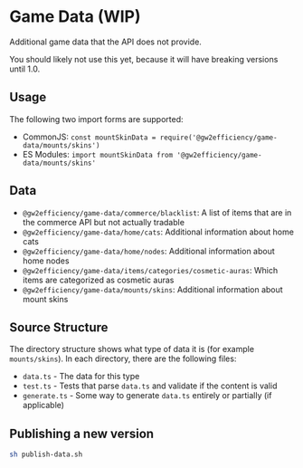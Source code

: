 # Game Data (WIP)

Additional game data that the API does not provide.

You should likely not use this yet, because it will have breaking versions until 1.0.

## Usage

The following two import forms are supported:

- CommonJS: `const mountSkinData = require('@gw2efficiency/game-data/mounts/skins')`
- ES Modules: `import mountSkinData from '@gw2efficiency/game-data/mounts/skins'`

## Data

- `@gw2efficiency/game-data/commerce/blacklist`: A list of items that are in the commerce API but not actually tradable
- `@gw2efficiency/game-data/home/cats`: Additional information about home cats
- `@gw2efficiency/game-data/home/nodes`: Additional information about home nodes
- `@gw2efficiency/game-data/items/categories/cosmetic-auras`: Which items are categorized as cosmetic auras
- `@gw2efficiency/game-data/mounts/skins`: Additional information about mount skins

## Source Structure

The directory structure shows what type of data it is (for example `mounts/skins`).
In each directory, there are the following files:

- `data.ts` - The data for this type
- `test.ts` - Tests that parse `data.ts` and validate if the content is valid
- `generate.ts` - Some way to generate `data.ts` entirely or partially (if applicable)

## Publishing a new version

```sh
sh publish-data.sh
```
